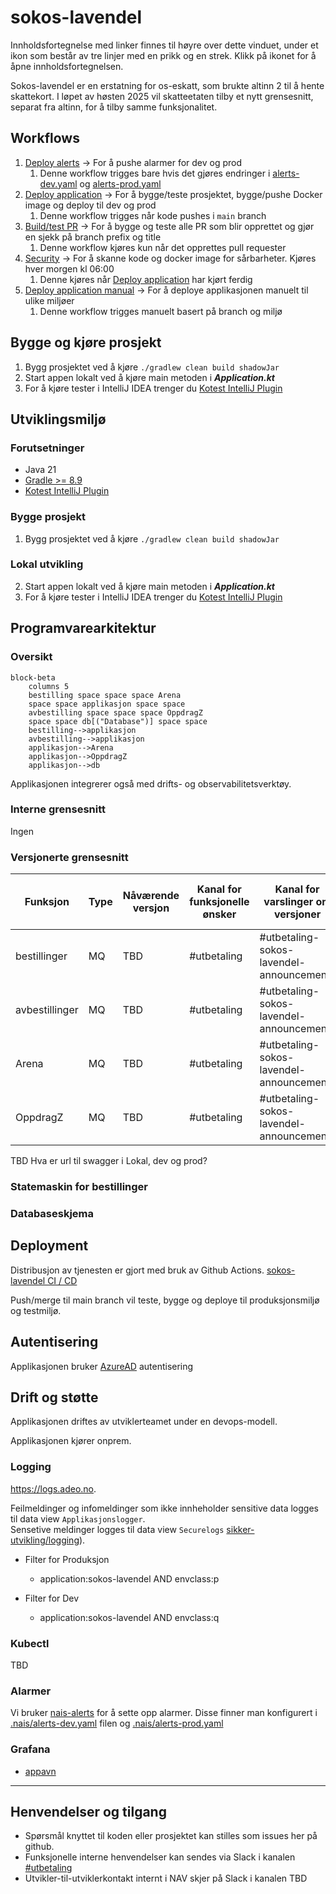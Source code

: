 # sokos-lavendel

Innholdsfortegnelse med linker finnes til høyre over dette vinduet, under et ikon som består av tre linjer med en prikk og en strek. Klikk på ikonet for å åpne innholdsfortegnelsen.

Sokos-lavendel er en erstatning for os-eskatt, som brukte altinn 2 til å hente skattekort. I løpet av høsten 2025 vil skatteetaten tilby et nytt grensesnitt, separat fra altinn, for å 
tilby samme funksjonalitet.

## Workflows

1. [Deploy alerts](.github/workflows/alerts.yaml) -> For å pushe alarmer for dev og prod
   1. Denne workflow trigges bare hvis det gjøres endringer i [alerts-dev.yaml](.nais/alerts-dev.yaml) og [alerts-prod.yaml](.nais/alerts-prod.yaml)
2. [Deploy application](.github/workflows/deploy.yaml) -> For å bygge/teste prosjektet, bygge/pushe Docker image og deploy til dev og prod
   1. Denne workflow trigges når kode pushes i `main` branch
3. [Build/test PR](.github/workflows/build-pr.yaml) -> For å bygge og teste alle PR som blir opprettet og gjør en sjekk på branch prefix og title
   1. Denne workflow kjøres kun når det opprettes pull requester
4. [Security](.github/workflows/security.yaml) -> For å skanne kode og docker image for sårbarheter. Kjøres hver morgen kl 06:00
   1. Denne kjøres når [Deploy application](.github/workflows/deploy.yaml) har kjørt ferdig
5. [Deploy application manual](.github/workflows/manual-deploy.yaml) -> For å deploye applikasjonen manuelt til ulike miljøer
   1. Denne workflow trigges manuelt basert på branch og miljø

## Bygge og kjøre prosjekt
1. Bygg prosjektet ved å kjøre `./gradlew clean build shadowJar`
2. Start appen lokalt ved å kjøre main metoden i ***Application.kt***
3. For å kjøre tester i IntelliJ IDEA trenger du [Kotest IntelliJ Plugin](https://plugins.jetbrains.com/plugin/14080-kotest)
 

## Utviklingsmiljø
### Forutsetninger
* Java 21
* [Gradle >= 8.9](https://gradle.org/)
* [Kotest IntelliJ Plugin](https://plugins.jetbrains.com/plugin/14080-kotest)

### Bygge prosjekt
1. Bygg prosjektet ved å kjøre `./gradlew clean build shadowJar`

### Lokal utvikling
2. Start appen lokalt ved å kjøre main metoden i ***Application.kt***
3. For å kjøre tester i IntelliJ IDEA trenger du [Kotest IntelliJ Plugin](https://plugins.jetbrains.com/plugin/14080-kotest)

## Programvarearkitektur

### Oversikt

```mermaid
block-beta
    columns 5
    bestilling space space space Arena
    space space applikasjon space space
    avbestilling space space space OppdragZ
    space space db[("Database")] space space
    bestilling-->applikasjon
    avbestilling-->applikasjon
    applikasjon-->Arena
    applikasjon-->OppdragZ
    applikasjon-->db
```

Applikasjonen integrerer også med drifts- og observabilitetsverktøy.

### Interne grensesnitt
Ingen

### Versjonerte grensesnitt

| Funksjon       | Type | Nåværende versjon | Kanal for funksjonelle ønsker | Kanal for varslinger om versjoner        | Kanal for drifts- eller utviklingsrelatert kommunikasjon |
|----------------|------|-------------------|-------------------------------|------------------------------------------|----------------------------------------------------------|
| bestillinger   | MQ   | TBD               | #utbetaling                   | #utbetaling-sokos-lavendel-announcements | #utbetaling-sokos-lavendel                               |
| avbestillinger | MQ   | TBD               | #utbetaling                   | #utbetaling-sokos-lavendel-announcements | #utbetaling-sokos-lavendel                               |
| Arena          | MQ   | TBD               | #utbetaling                   | #utbetaling-sokos-lavendel-announcements | #utbetaling-sokos-lavendel                               |
| OppdragZ       | MQ   | TBD               | #utbetaling                   | #utbetaling-sokos-lavendel-announcements | #utbetaling-sokos-lavendel                               |

TBD Hva er url til swagger i Lokal, dev og prod?

### Statemaskin for bestillinger



### Databaseskjema


## Deployment
Distribusjon av tjenesten er gjort med bruk av Github Actions.
[sokos-lavendel CI / CD](https://github.com/navikt/sokos-lavendel/actions)

Push/merge til main branch vil teste, bygge og deploye til produksjonsmiljø og testmiljø.

## Autentisering
Applikasjonen bruker [AzureAD](https://docs.nais.io/security/auth/azure-ad/) autentisering

## Drift og støtte

Applikasjonen driftes av utviklerteamet under en devops-modell.

Applikasjonen kjører onprem.

### Logging

https://logs.adeo.no.

Feilmeldinger og infomeldinger som ikke innheholder sensitive data logges til data view `Applikasjonslogger`.  
Sensetive meldinger logges til data view `Securelogs` [sikker-utvikling/logging](https://sikkerhet.nav.no/docs/sikker-utvikling/logging)).

- Filter for Produksjon
    * application:sokos-lavendel AND envclass:p

- Filter for Dev
    * application:sokos-lavendel AND envclass:q

### Kubectl
TBD

### Alarmer
Vi bruker [nais-alerts](https://doc.nais.io/observability/alerts) for å sette opp alarmer. 
Disse finner man konfigurert i [.nais/alerts-dev.yaml](.nais/alerts-dev.yaml) filen og [.nais/alerts-prod.yaml](.nais/alerts-prod.yaml)

### Grafana
- [appavn](url)
---

## Henvendelser og tilgang
- Spørsmål knyttet til koden eller prosjektet kan stilles som issues her på github.
- Funksjonelle interne henvendelser kan sendes via Slack i kanalen [#utbetaling](https://nav-it.slack.com/archives/CKZADNFBP)
- Utvikler-til-utviklerkontakt internt i NAV skjer på Slack i kanalen TBD
